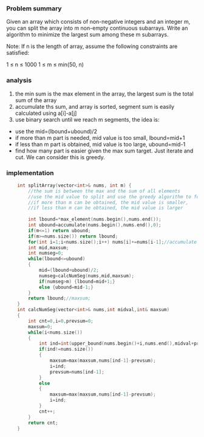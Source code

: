### Problem summary
Given an array which consists of non-negative integers and an integer m, you can split the array into m non-empty continuous subarrays. Write an algorithm to minimize the largest sum among these m subarrays.

Note:
If n is the length of array, assume the following constraints are satisfied:

1 ≤ n ≤ 1000
1 ≤ m ≤ min(50, n)

### analysis
1. the min sum is the max element in the array, the largest sum is the total sum of the array
2. accumulate ths sum, and array is sorted, segment sum is easily calculated using a[i]-a[j]
3. use binary search until we reach m segments, the idea is:
- use the mid=(lbound+ubound)/2
- if more than m part is needed, mid value is too small, lbound=mid+1
- if less than m part is obtained, mid value is too large, ubound=mid-1
- find how many part is easier given the max sum target. Just iterate and cut. We can consider this is greedy.

### implementation
```cpp
    int splitArray(vector<int>& nums, int m) {
        //the sum is between the max and the sum of all elements
        //use the mid value to split and use the greedy algorithm to form split arrays
        //if more than m can be obtained, the mid value is smaller, 
        //if less than m can be obtained, the mid value is larger
        
        int lbound=*max_element(nums.begin(),nums.end());
        int ubound=accumulate(nums.begin(),nums.end(),0);
        if(m<=1) return ubound;
        if(m>=nums.size()) return lbound;
        for(int i=1;i<nums.size();i++) nums[i]+=nums[i-1];//accumulate sum, and they are sorted
        int mid,maxsum;
        int numseg=0;
        while(lbound<=ubound)
        {
            mid=(lbound+ubound)/2;
            numseg=calcNumSeg(nums,mid,maxsum);
            if(numseg>m) {lbound=mid+1;}
            else {ubound=mid-1;}
        }
        return lbound;//maxsum;
    }
    int calcNumSeg(vector<int>& nums,int midval,int& maxsum)
    {
        int cnt=0,i=0,prevsum=0;
        maxsum=0;
        while(i<nums.size())
        {
            int ind=int(upper_bound(nums.begin()+i,nums.end(),midval+prevsum)-nums.begin());
            if(ind!=nums.size()) 
            {
                maxsum=max(maxsum,nums[ind-1]-prevsum);
                i=ind;
                prevsum=nums[ind-1];
            }
            else 
            {
                maxsum=max(maxsum,nums[ind-1]-prevsum);
                i=ind;
            }
            cnt++;
        }
        return cnt;
    }
```
